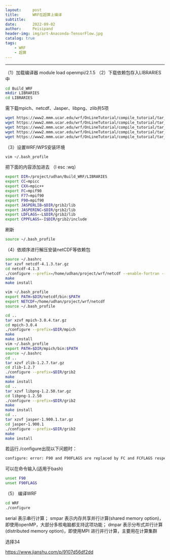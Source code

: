 ```yaml
---
layout:     post
title:      WRF在超算上编译
subtitle:   
date:       2022-09-02
author:     Peisipand
header-img: img/art-Anaconda-TensorFlow.jpg
catalog: true
tags:
    - WRF
    - 超算
---
```



---

（1）加载编译器
module load openmpi/2.1.5
（2）下载依赖包存入LIBRARIES中

```bash
cd Build_WRF
mkdir LIBRARIES
cd LIBRARIES
```
需下载mpich、netcdf、Jasper、libpng、zlib共5项
```bash
wget https://www2.mmm.ucar.edu/wrf/OnLineTutorial/compile_tutorial/tar_files/mpich-3.0.4.tar.gz
wget https://www2.mmm.ucar.edu/wrf/OnLineTutorial/compile_tutorial/tar_files/netcdf-4.1.3.tar.gz
wget https://www2.mmm.ucar.edu/wrf/OnLineTutorial/compile_tutorial/tar_files/jasper-1.900.1.tar.gz
wget https://www2.mmm.ucar.edu/wrf/OnLineTutorial/compile_tutorial/tar_files/libpng-1.2.50.tar.gz
wget https://www2.mmm.ucar.edu/wrf/OnLineTutorial/compile_tutorial/tar_files/zlib-1.2.7.tar.gz
```

（3）设置WRF/WPS安装环境
```bash
vim ~/.bash_profile
```

把下面的内容添加进去 （I esc :wq）
```bash
export DIR=/project/udhan/Build_WRF/LIBRARIES
export CC=mpicc
export CXX=mpic++
export FC=mpif90
export F77=mpif90
export F90=mpif90
export JASPERLIB=$DIR/grib2/lib
export JASPERINC=$DIR/grib2/lib
export LDFLAGS=-L$DIR/grib2/lib
export CPPFLAGS=-I$DIR/grib2/include
```
刷新
```bash
source ~/.bash_profile
```
（4）依顺序进行解压安装netCDF等依赖包
```bash
source ~/.bashrc
tar xzvf netcdf-4.1.3.tar.gz
cd netcdf-4.1.3
./configure --prefix=/home/udhan/project/wrf/netcdf --enable-fortran --disable-static --disable-netcdf-4 --enable-shared --with-pic --enable-parallel-tests -enable-pnetcdf --enable-large-file-tests --enable-largefile
make
make install

vim ~/.bash_profile
export PATH=$DIR/netcdf/bin:$PATH
export NETCDF=/home/udhan/project/wrf/netcdf
source ~/.bash_profile

cd ..
tar xzvf mpich-3.0.4.tar.gz
cd mpich-3.0.4
./configure --prefix=$DIR/mpich
make
make install
vim ~/.bash_profile
export PATH=$DIR/mpich/bin:$PATH
source ~/.bashrc
cd ..
tar xzvf zlib-1.2.7.tar.gz
cd zlib-1.2.7
./configure --prefix=$DIR/grib2
make
make install
cd ..
tar xzvf libpng-1.2.50.tar.gz
cd libpng-1.2.50
./configure --prefix=$DIR/grib2
make
make install
cd ..
tar xzvf jasper-1.900.1.tar.gz
cd jasper-1.900.1
./configure --prefix=$DIR/grib2
make
make install
```
若运行./configure出现以下问题时：
```bash
configure: error: F90 and F90FLAGS are replaced by FC and FCFLAGS respectively in this configure, please unset F90/F90FLAGS and set FC/FCFLAGS instead and rerun configure again.
```
可以在命令输入(适用于bash)
```bash
unset F90
unset F90FLAGS
```

（5） 编译WRF
```bash
cd WRF
./configure
```

serial 表示串行计算；
smpar 表示内存共享并行计算(shared memory option)，即使用openMP，大部分多核电脑都支持这项功能；
dmpar 表示分布式并行计算(distributed memory option)，即使用MPI 进行并行计算，主要用在计算集群

选择34


https://www.jianshu.com/p/9107d56df2dd
